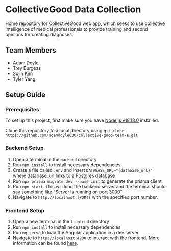 # CollectiveGood Data Collection

Home repository for CollectiveGood web app, which seeks to use collective intelligence of medical professionals to provide training and second opinions for creating diagnoses.

## Team Members

- Adam Doyle
- Trey Burgess
- Sojin Kim
- Tyler Yang

## Setup Guide

### Prerequisites

To set up this project, first make sure you have [Node.js v18.18.0](https://nodejs.org/en/download) installed.

Clone this repository to a local directory using `git
clone https://github.com/adamdoyle630/collective-good-team-a.git`

### Backend Setup

1. Open a terminal in the `backend` directory
2. Run `npm install` to install necessary dependencies
3. Create a file called `.env` and insert `DATABASE_URL="{database_url}"` where database_url links to a Postgres database
4. Run `npx prisma migrate dev --name init` to generate the prisma client
5. Run `npm start`. This will load the backend server and the terminal should say something like "Server is running on port 3000"
6. Navigate to `http://localhost:[PORT]` with the specified port number.

### Frontend Setup

1. Open a new terminal in the `frontend` directory
2. Run `npm install` to install necessary dependencies
3. Run `ng serve` to load the Angular application in a dev server
4. Navigate to `http://localhost:4200` to interact with the frontend. More information can be found [here](/frontend/README.md).
